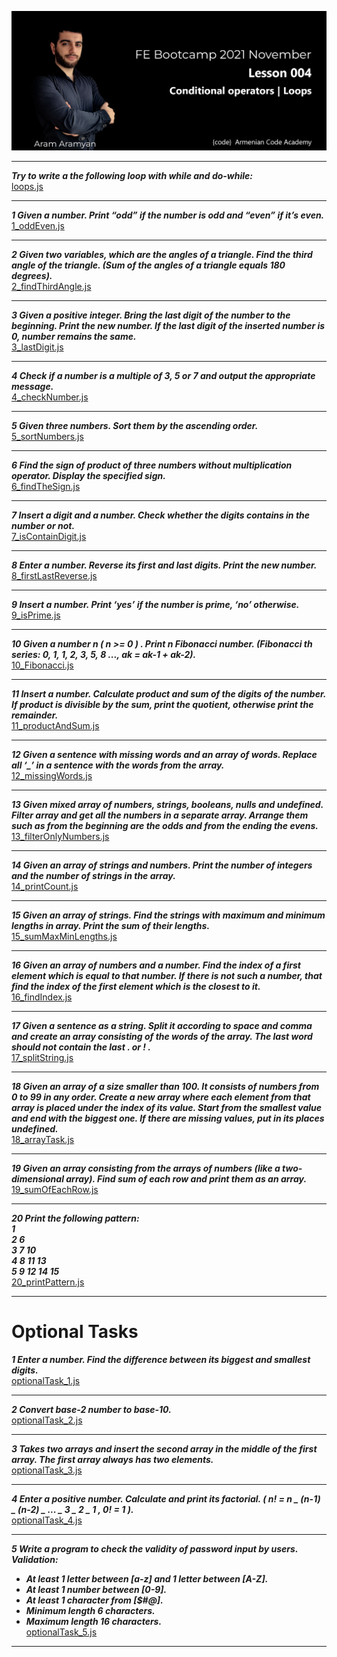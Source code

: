 ![](img/1.png)

---

***Try to write a the following loop with while and do-while:***\
[loops.js](loops.js)
___

***1 Given a number. Print “odd” if the number is odd and “even” if itʼs even.***\
[1_oddEven.js](1_oddEven.js)
___

***2 Given two variables, which are the angles of a triangle. Find the third angle of the triangle. (Sum of
the angles of a triangle equals 180 degrees).***\
[2_findThirdAngle.js](2_findThirdAngle.js)
___

***3 Given a positive integer. Bring the last digit of the number to the beginning. Print the new number. If
the last digit of the inserted number is 0, number remains the same.***\
[3_lastDigit.js](3_lastDigit.js)
___
***4 Check if a number is a multiple of 3, 5 or 7 and output the appropriate message.***\
[4_checkNumber.js](4_checkNumber.js)
___
***5 Given three numbers. Sort them by the ascending order.***\
[5_sortNumbers.js](5_sortNumbers.js)
___

***6 Find the sign of product of three numbers without multiplication operator. Display the specified sign.***\
[6_findTheSign.js](6_findTheSign.js)
___

***7 Insert a digit and a number. Check whether the digits contains in the number or not.***\
[7_isContainDigit.js](7_isContainDigit.js)
___

***8 Enter a number. Reverse its first and last digits. Print the new number.***
[8_firstLastReverse.js](8_firstLastReverse.js)
___

***9 Insert a number. Print ‘yesʼ if the number is prime, ‘noʼ otherwise.***
[9_isPrime.js](9_isPrime.js)
___

***10 Given a number n ( n >= 0 ) . Print n Fibonacci number. (Fibonacci th series: 0, 1, 1, 2, 3, 5, 8 ..., ak =
ak-1 + ak-2).***\
[10_Fibonacci.js](10_Fibonacci.js)
___

***11 Insert a number. Calculate product and sum of the digits of the number. If product is divisible by the
sum, print the quotient, otherwise print the remainder.***\
[11_productAndSum.js](11_productAndSum.js)
___

***12 Given a sentence with missing words and an array of words. Replace all ‘_ʼ in a sentence with the
words from the array.***\
[12_missingWords.js](12_missingWords.js)
___

***13 Given mixed array of numbers, strings, booleans, nulls and undefined. Filter array and get all the
numbers in a separate array. Arrange them such as from the beginning are the odds and from the
ending the evens.***\
[13_filterOnlyNumbers.js](13_filterOnlyNumbers.js)
___

***14 Given an array of strings and numbers. Print the number of integers and the number of strings in the
array.***\
[14_printCount.js](14_printCount.js)
___

***15 Given an array of strings. Find the strings with maximum and minimum lengths in array. Print the sum
of their lengths.***\
[15_sumMaxMinLengths.js](15_sumMaxMinLengths.js)
___

***16 Given an array of numbers and a number. Find the index of a first element which is equal to that
number. If there is not such a number, that find the index of the first element which is the closest to it.***\
[16_findIndex.js](16_findIndex.js)
___

***17 Given a sentence as a string. Split it according to space and comma and create an array consisting of
the words of the array. The last word should not contain the last . or ! .***\
[17_splitString.js](17_splitString.js)
___

***18 Given an array of a size smaller than 100. It consists of numbers from 0 to 99 in any order. Create a
new array where each element from that array is placed under the index of its value. Start from the
smallest value and end with the biggest one. If there are missing values, put in its places undefined.***\
[18_arrayTask.js](18_arrayTask.js)
___

***19 Given an array consisting from the arrays of numbers (like a two-dimensional array). Find sum of each
row and print them as an array.***\
[19_sumOfEachRow.js](19_sumOfEachRow.js)
___

***20 Print the following pattern:\
1\
2 6\
3 7 10\
4 8 11 13\
5 9 12 14 15***\
[20_printPattern.js](20_printPattern.js)
___

# Optional Tasks
***1 Enter a number. Find the difference between its biggest and smallest digits.***\
[optionalTask_1.js](optionalTask_1.js)
___

***2 Convert base-2 number to base-10.***\
[optionalTask_2.js](optionalTask_2.js)
___

***3 Takes two arrays and insert the second array in the middle of the first array. The first array always has
two elements.***\
[optionalTask_3.js](optionalTask_3.js)
___

***4 Enter a positive number. Calculate and print its factorial. ( n! = n _ (n-1) _ (n-2) _ ... _ 3 _ 2 _ 1 , 0! = 1
).***\
[optionalTask_4.js](optionalTask_4.js)
___

***5 Write a program to check the validity of password input by users. Validation:***
- ***At least 1 letter between [a-z] and 1 letter between [A-Z].***
- ***At least 1 number between [0-9].***
- ***At least 1 character from [$#@].***
- ***Minimum length 6 characters.***
- ***Maximum length 16 characters.***\
[optionalTask_5.js](optionalTask_5.js)
___